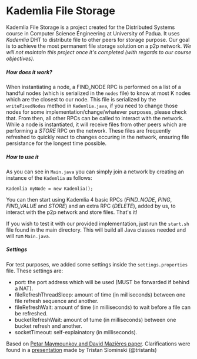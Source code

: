 # Kademlia File Storage

Kademlia File Storage is a project created for the Distributed Systems course in Computer Science Engineering at University of Padua.
It uses *Kademlia* DHT to distribute file to other peers for storage purpose.
Our goal is to achieve the most permanent file storage solution on a p2p network.
*We will not maintain this project once it's completed (with regards to our course objectives)*.

##### How does it work?
When instantiating a node, a FIND_NODE RPC is performed on a list of a handful nodes (which is serialized in the `nodes` file) to know at most K nodes which are the closest to our node.
This file is serialized by the `writeFixedNodes` method in `Kademlia.java`, if you need to change those nodes for some implementation/change/whatever purposes, please check that.
From then, all other RPCs can be called to interact with the network.
While a node is instantiated, it will receive files from other peers which are performing a *STORE* RPC on the network. These files are frequently refreshed to quickly react to changes occuring in the network, ensuring file persistance for the longest time possible.

##### How to use it
As you can see in `Main.java` you can simply join a network by creating an instance of the `Kademlia` as follows:
```
Kademlia myNode = new Kademlia();
```

You can then start using Kademlia 4 basic RPCs (*FIND_NODE*, *PING*, *FIND_VALUE* and *STORE*) and an extra RPC (*DELETE*), added by us, to interact with the p2p network and store files.
That's it!

If you wish to test it with our provided implementation, just run the `start.sh` file found in the main directory.
This will build all Java classes needed and will run `Main.java`.

##### Settings
For test purposes, we added some settings inside the `settings.properties` file. These settings are:
- port: the port address which will be used (MUST be forwarded if behind a NAT).
- fileRefreshThreadSleep: amount of time (in milliseconds) between one file refresh sequence and another.
- fileRefreshWait: amount of time (in milliseconds) to wait before a file can be refreshed.
- bucketRefreshWait: amount of tume (in milliseconds) between one bucket refresh and another.
- socketTimeout: self-explainatory (in milliseconds).

Based on [Petar Maymounkov and David Mazières paper](https://pdos.csail.mit.edu/~petar/papers/maymounkov-kademlia-lncs.pdf).
Clarifications were found in a [presentation](https://docs.google.com/presentation/d/11qGZlPWu6vEAhA7p3qsQaQtWH7KofEC9dMeBFZ1gYeA/edit#slide=id.g1718cc2bc_08645) made by Tristan Slominski (@tristanls)
